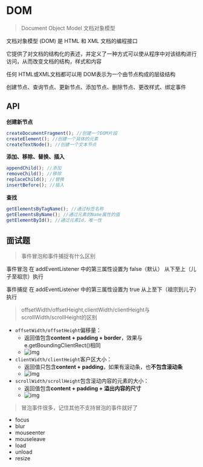 # DOM
> Document Object Model 文档对象模型

文档对象模型 (DOM) 是 HTML 和 XML 文档的编程接口

它提供了对文档的结构化的表述，并定义了一种方式可以使从程序中对该结构进行访问，从而改变文档的结构，样式和内容

任何 HTML或XML文档都可以用 DOM表示为一个由节点构成的层级结构

创建节点、查询节点、更新节点、添加节点、删除节点、更改样式、绑定事件



## API 

**创建新节点**

```js
createDocumentFragment(); //创建一个DOM片段
createElement(); //创建一个具体的元素
createTextNode(); //创建一个文本节点
```

**添加、移除、替换、插入**

```js
appendChild(); //添加
removeChild(); //移除
replaceChild(); //替换
insertBefore(); //插入
```

**查找**

```js
getElementsByTagName(); //通过标签名称
getElementsByName(); //通过元素的Name属性的值
getElementById(); //通过元素Id，唯一性
```

## 面试题
> 事件冒泡和事件捕捉有什么区别

事件冒泡 在 addEventListener 中的第三属性设置为 false（默认） 从下至上（儿子至祖宗）执行 

事件捕捉 在 addEventListener 中的第三属性设置为 true 从上至下（祖宗到儿子）执行

> offsetWidth/offsetHeight,clientWidth/clientHeight与scrollWidth/scrollHeight的区别

- `offsetWidth/offsetHeight`偏移量：
    - 返回值包含**content + padding + border**，效果与e.getBoundingClientRect()相同
    - ![img](https://img-blog.csdn.net/20180806142425483?watermark/2/text/aHR0cHM6Ly9ibG9nLmNzZG4ubmV0L3dlaXhpbl8zNzg2MTMyNg==/font/5a6L5L2T/fontsize/400/fill/I0JBQkFCMA==/dissolve/70)
- `clientWidth/clientHeight`客户区大小：
    - 返回值只包含**content + padding**，如果有滚动条，也**不包含滚动条**
    - ![img](https://img-blog.csdn.net/20180806142642108?watermark/2/text/aHR0cHM6Ly9ibG9nLmNzZG4ubmV0L3dlaXhpbl8zNzg2MTMyNg==/font/5a6L5L2T/fontsize/400/fill/I0JBQkFCMA==/dissolve/70)
- `scrollWidth/scrollHeight`包含滚动内容的元素的大小：
    - 返回值包含**content + padding + 溢出内容的尺寸**
    - ![img](https://img-blog.csdn.net/20180806142830874?watermark/2/text/aHR0cHM6Ly9ibG9nLmNzZG4ubmV0L3dlaXhpbl8zNzg2MTMyNg==/font/5a6L5L2T/fontsize/400/fill/I0JBQkFCMA==/dissolve/70)

> 冒泡事件很多，记住其他不支持冒泡的事件就好了
- focus
- blur
- mouseenter
- mouseleave
- load
- unload
- resize